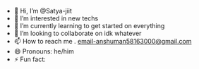 - 👋 Hi, I’m @Satya-jiit
- 👀 I’m interested in new techs
- 🌱 I’m currently learning to get started on everything
- 💞️ I’m looking to collaborate on idk whatever 
- 📫 How to reach me . email-anshuman58163000@gmail.com
- 😄 Pronouns: he/him
- ⚡ Fun fact: 

<!---
Satya-jiit/Satya-jiit is a ✨ special ✨ repository because its `README.md` (this file) appears on your GitHub profile.
You can click the Preview link to take a look at your changes.
--->
